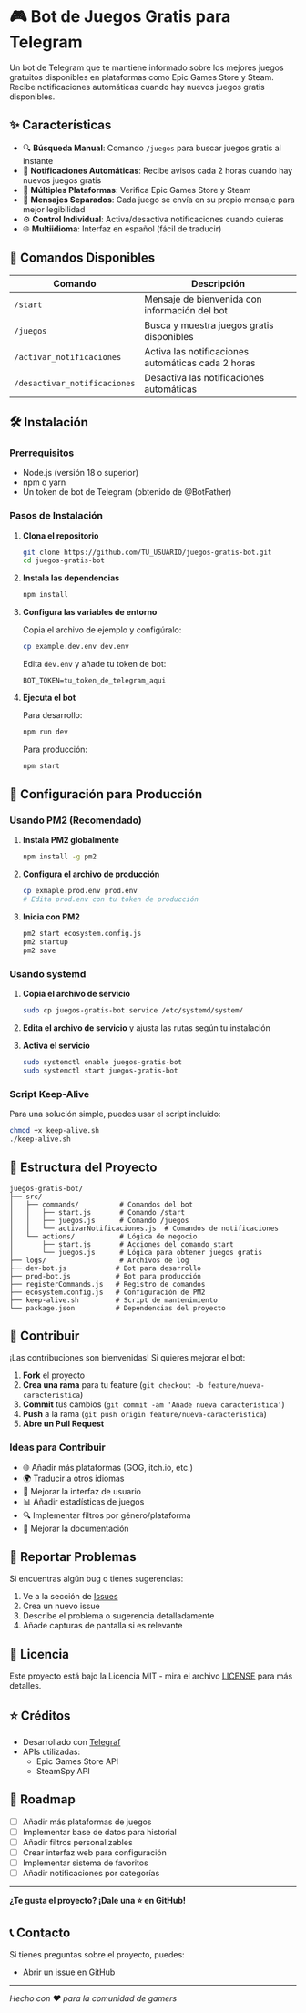 # 🎮 Bot de Juegos Gratis para Telegram

Un bot de Telegram que te mantiene informado sobre los mejores juegos gratuitos disponibles en plataformas como Epic Games Store y Steam. Recibe notificaciones automáticas cuando hay nuevos juegos gratis disponibles.

## ✨ Características

- 🔍 **Búsqueda Manual**: Comando `/juegos` para buscar juegos gratis al instante
- 🔔 **Notificaciones Automáticas**: Recibe avisos cada 2 horas cuando hay nuevos juegos gratis
- 🎯 **Múltiples Plataformas**: Verifica Epic Games Store y Steam
- 📱 **Mensajes Separados**: Cada juego se envía en su propio mensaje para mejor legibilidad
- ⚙️ **Control Individual**: Activa/desactiva notificaciones cuando quieras
- 🌐 **Multiidioma**: Interfaz en español (fácil de traducir)

## 🚀 Comandos Disponibles

| Comando | Descripción |
|---------|-------------|
| `/start` | Mensaje de bienvenida con información del bot |
| `/juegos` | Busca y muestra juegos gratis disponibles |
| `/activar_notificaciones` | Activa las notificaciones automáticas cada 2 horas |
| `/desactivar_notificaciones` | Desactiva las notificaciones automáticas |

## 🛠️ Instalación

### Prerrequisitos

- Node.js (versión 18 o superior)
- npm o yarn
- Un token de bot de Telegram (obtenido de @BotFather)

### Pasos de Instalación

1. **Clona el repositorio**
   ```bash
   git clone https://github.com/TU_USUARIO/juegos-gratis-bot.git
   cd juegos-gratis-bot
   ```

2. **Instala las dependencias**
   ```bash
   npm install
   ```

3. **Configura las variables de entorno**
   
   Copia el archivo de ejemplo y configúralo:
   ```bash
   cp example.dev.env dev.env
   ```
   
   Edita `dev.env` y añade tu token de bot:
   ```env
   BOT_TOKEN=tu_token_de_telegram_aqui
   ```

4. **Ejecuta el bot**
   
   Para desarrollo:
   ```bash
   npm run dev
   ```
   
   Para producción:
   ```bash
   npm start
   ```

## 🔧 Configuración para Producción

### Usando PM2 (Recomendado)

1. **Instala PM2 globalmente**
   ```bash
   npm install -g pm2
   ```

2. **Configura el archivo de producción**
   ```bash
   cp exmaple.prod.env prod.env
   # Edita prod.env con tu token de producción
   ```

3. **Inicia con PM2**
   ```bash
   pm2 start ecosystem.config.js
   pm2 startup
   pm2 save
   ```

### Usando systemd

1. **Copia el archivo de servicio**
   ```bash
   sudo cp juegos-gratis-bot.service /etc/systemd/system/
   ```

2. **Edita el archivo de servicio** y ajusta las rutas según tu instalación

3. **Activa el servicio**
   ```bash
   sudo systemctl enable juegos-gratis-bot
   sudo systemctl start juegos-gratis-bot
   ```

### Script Keep-Alive

Para una solución simple, puedes usar el script incluido:
```bash
chmod +x keep-alive.sh
./keep-alive.sh
```

## 📁 Estructura del Proyecto

```
juegos-gratis-bot/
├── src/
│   ├── commands/          # Comandos del bot
│   │   ├── start.js       # Comando /start
│   │   ├── juegos.js      # Comando /juegos
│   │   └── activarNotificaciones.js  # Comandos de notificaciones
│   └── actions/           # Lógica de negocio
│       ├── start.js       # Acciones del comando start
│       └── juegos.js      # Lógica para obtener juegos gratis
├── logs/                  # Archivos de log
├── dev-bot.js            # Bot para desarrollo
├── prod-bot.js           # Bot para producción
├── registerCommands.js   # Registro de comandos
├── ecosystem.config.js   # Configuración de PM2
├── keep-alive.sh         # Script de mantenimiento
└── package.json          # Dependencias del proyecto
```

## 🤝 Contribuir

¡Las contribuciones son bienvenidas! Si quieres mejorar el bot:

1. **Fork** el proyecto
2. **Crea una rama** para tu feature (`git checkout -b feature/nueva-caracteristica`)
3. **Commit** tus cambios (`git commit -am 'Añade nueva característica'`)
4. **Push** a la rama (`git push origin feature/nueva-caracteristica`)
5. **Abre un Pull Request**

### Ideas para Contribuir

- 🌐 Añadir más plataformas (GOG, itch.io, etc.)
- 🌍 Traducir a otros idiomas
- 🎨 Mejorar la interfaz de usuario
- 📊 Añadir estadísticas de juegos
- 🔍 Implementar filtros por género/plataforma
- 📝 Mejorar la documentación

## 🐛 Reportar Problemas

Si encuentras algún bug o tienes sugerencias:

1. Ve a la sección de [Issues](https://github.com/TU_USUARIO/juegos-gratis-bot/issues)
2. Crea un nuevo issue
3. Describe el problema o sugerencia detalladamente
4. Añade capturas de pantalla si es relevante

## 📝 Licencia

Este proyecto está bajo la Licencia MIT - mira el archivo [LICENSE](LICENSE) para más detalles.

## ⭐ Créditos

- Desarrollado con [Telegraf](https://telegraf.js.org/)
- APIs utilizadas:
  - Epic Games Store API
  - SteamSpy API

## 🎯 Roadmap

- [ ] Añadir más plataformas de juegos
- [ ] Implementar base de datos para historial
- [ ] Añadir filtros personalizables
- [ ] Crear interfaz web para configuración
- [ ] Implementar sistema de favoritos
- [ ] Añadir notificaciones por categorías

---

**¿Te gusta el proyecto? ¡Dale una ⭐ en GitHub!**

## 📞 Contacto

Si tienes preguntas sobre el proyecto, puedes:
- Abrir un issue en GitHub

---

*Hecho con ❤️ para la comunidad de gamers*
